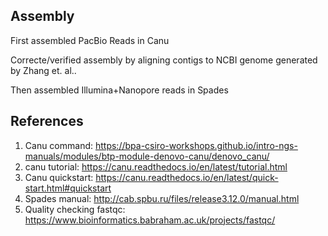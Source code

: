 ## Assembly
First assembled PacBio Reads in Canu

Correcte/verified assembly by aligning contigs to NCBI genome generated by Zhang et. al..

Then assembled Illumina+Nanopore reads in Spades

## References
1. Canu command: https://bpa-csiro-workshops.github.io/intro-ngs-manuals/modules/btp-module-denovo-canu/denovo_canu/
2. canu tutorial: https://canu.readthedocs.io/en/latest/tutorial.html
3. Canu quickstart: https://canu.readthedocs.io/en/latest/quick-start.html#quickstart
4. Spades manual: http://cab.spbu.ru/files/release3.12.0/manual.html
5. Quality checking fastqc: https://www.bioinformatics.babraham.ac.uk/projects/fastqc/

